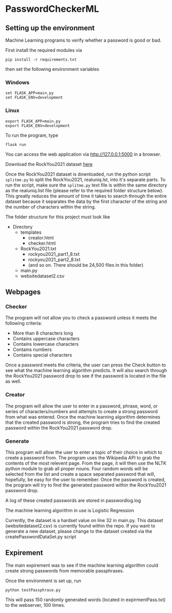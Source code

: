 # PasswordCheckerML

## Setting up the environment
Machine Learning programs to verify whether a password is good or bad. 

First install the required modules via
```
pip install -r requirements.txt
```

then set the following environment variables

### Windows
```
set FLASK_APP=main.py
set FLASK_ENV=development
```

### Linux
```
export FLASK_APP=main.py
export FLASK_ENV=development
```

To run the program, type
```
flask run
```

You can access the web application via http://127.0.0.1:5000 in a browser.

Download the RockYou2021 dataset [here](https://download2390.mediafire.com/zuxu7c9mngdg/rjt6ytgs9b3scht/RockYou2021.txt.gz) 

Once the RockYou2021 dataset is downloaded, run the python script `splitme.py` to split the RockYou2021, realuniq.lst, into it's separate parts. To run the script, make sure the `splitme.py` text file is within the same directory as the realuniq.list file (please refer to the required folder structure below). This greatly reduces the amount of time it takes to search through the entire dataset because it separates the data by the first character of the string and the number of characters within the string.

The folder structure for this project must look like
- Directory
  - templates
    - creator.html
    - checker.html
  - RockYou2021.txt
    - rockyou2021_part1_8.txt
    - rockyou2021_part2_8.txt
    - (and so on. There should be 24,500 files in this folder)
  - main.py
  - websitedataset2.csv
  
## Webpages
### Checker
The program will not allow you to check a password unless it meets the following criteria:
  - More than 8 characters long
  - Contains uppercase characters
  - Contains lowercase characters
  - Contains numbers
  - Contains special characters

Once a password meets the criteria, the user can press the Check button to see what the machine learning algorithm predicts. It will also search through the RockYou2021 password drop to see if the password is located in the file as well.
  
### Creator
The program will allow the user to enter in a password, phrase, word, or series of characters/numbers and attempts to create a strong password from what was entered. Once the machine learning algorithm determines that the created password is strong, the program tries to find the created password within the RockYou2021 password drop.

### Generate
This program will allow the user to enter a topic of their choice in which to create a password from. The program uses the Wikipedia API to grab the contents of the most relevent page. From the page, it will then use the NLTK python module to grab all proper nouns. Four random words will be selected from the list and create a space separated password that will, hopefully, be easy for the user to remember. Once the password is created, the program will try to find the generated password within the RockYou2021 password drop.

A log of these created passwords are stored in passwordlog.log

The machine learning algorithm in use is Logistic Regression

Currently, the dataset is a hardset value on line 32 in main.py. This dataset (websitedataset2.csv) is currently found within the repo. If you want to generate a new dataset, please change to the dataset created via the createPasswordDataSet.py script

## Expirement
The main expirement was to see if the machine learning algorithm could create strong passwords from memorable passphrases. 

Once the environment is set up, run 

```
python testPassphrase.py
```
This will pass 150 randomly generated words (located in expirmentPass.txt) to the webserver, 100 times.
